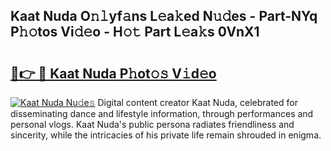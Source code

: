 ## Kaat Nuda O𝚗𝚕yf𝚊ns L𝚎a𝚔ed N𝚞𝚍es - Part-NYq P𝚑𝚘tos Vi𝚍𝚎o - H𝚘𝚝 Part L𝚎a𝚔s 0VnX1

# <h2><a href="http://kff7wzg.oniu.top/?m=Kaat+Nuda">🔗👉 🔴 Kaat Nuda P𝚑ot𝚘𝚜 V𝚒d𝚎o</a></h2>

[![Kaat Nuda Nu𝚍e𝚜](https://i.imgur.com/0qMVB7G.gif)](http://kff7wzg.oniu.top/?m=Kaat+Nuda)
Digital content creator Kaat Nuda, celebrated for disseminating dance and lifestyle information, through performances and personal vlogs. Kaat Nuda's public persona radiates friendliness and sincerity, while the intricacies of his private life remain shrouded in enigma.  

